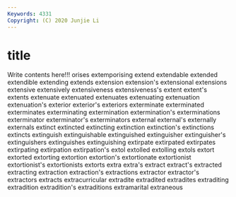 ```yaml
---
Keywords: 4331
Copyright: (C) 2020 Junjie Li
---
```


# title

Write contents here!!!
orises 
extemporising 
extend
extendable 
extended 
extendible 
extending 
extends 
extension 
extension's 
extensional 
extensions 
extensive
extensively 
extensiveness 
extensiveness's 
extent 
extent's 
extents 
extenuate 
extenuated 
extenuates 
extenuating
extenuation 
extenuation's 
exterior 
exterior's 
exteriors 
exterminate 
exterminated 
exterminates 
exterminating 
extermination
extermination's 
exterminations 
exterminator 
exterminator's 
exterminators 
external 
external's 
externally 
externals 
extinct
extincted 
extincting 
extinction 
extinction's 
extinctions 
extincts 
extinguish 
extinguishable 
extinguished 
extinguisher
extinguisher's 
extinguishers 
extinguishes 
extinguishing 
extirpate 
extirpated 
extirpates 
extirpating 
extirpation 
extirpation's
extol 
extolled 
extolling 
extols 
extort 
extorted 
extorting 
extortion 
extortion's 
extortionate
extortionist 
extortionist's 
extortionists 
extorts 
extra 
extra's 
extract 
extract's 
extracted 
extracting
extraction 
extraction's 
extractions 
extractor 
extractor's 
extractors 
extracts 
extracurricular 
extradite 
extradited
extradites 
extraditing 
extradition 
extradition's 
extraditions 
extramarital 
extraneous 

